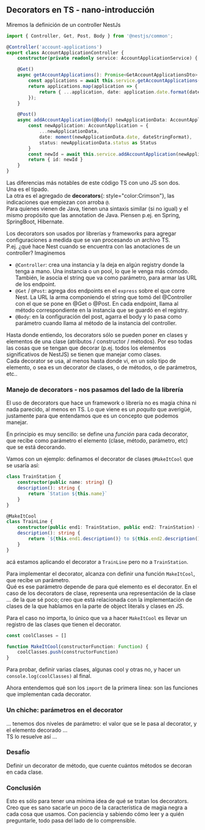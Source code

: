 ## Decorators en TS - nano-introducción

Miremos la definición de un controller NestJs

``` typescript
import { Controller, Get, Post, Body } from '@nestjs/common';

@Controller('account-applications')
export class AccountApplicationController {
    constructor(private readonly service: AccountApplicationService) { }

    @Get()
    async getAccountApplications(): Promise<GetAccountApplicationsDto> {
        const applications = await this.service.getAccountApplications()
        return applications.map(application => { 
            return { ...application, date: application.date.format(dateStringFormat) } 
        });
    }

    @Post()
    async addAccountApplication(@Body() newApplicationData: AccountApplicationDto): Promise<AddResponseDto> {
        const newApplication: AccountApplication = {
            ...newApplicationData, 
            date: moment(newApplicationData.date, dateStringFormat), 
            status: newApplicationData.status as Status
        }
        const newId = await this.service.addAccountApplication(newApplication)
        return { id: newId }
    }
}
```

Las diferencias más notables de este código TS con uno JS son dos.  
Una es el tipado.  
La otra es el agregado de **decorators**{: style="color:Crimson"}, las indicaciones que empiezan con arroba `@`.  
Para quienes vienen de Java, tienen una sintaxis similar (si no igual) y el mismo propósito que las annotation de Java.
Piensen p.ej. en Spring, SpringBoot, Hibernate.

Los decorators son usados por librerías y frameworks para agregar configuraciones a medida que se van procesando un archivo TS.  
P.ej. ¿qué hace Nest cuando se encuentra con las anotaciones de un controller? Imaginemos
- `@Controller`: crea una instancia y la deja en algún registry donde la tenga a mano. Una instancia o un pool, lo que le venga más cómodo.  
  También, le asocia el string que va como parámetro, para armar las URL de los endpoint.
- `@Get` / `@Post`: agrega dos endpoints en el `express` sobre el que corre Nest. La URL la arma componiendo el string que tomó del @Controller con el que se pone en @Get o @Post. En cada endpoint, llama al método correspondiente en la instancia que se guardó en el registry.
- `@Body`: en la configuración del post, agarra el body y lo pasa como parámetro cuando llama al método de la instancia del controller.

Hasta donde entiendo, los decorators sólo se pueden poner en clases y elementos de una clase (atributos / constructor / métodos). Por eso todas las cosas que se tengan que decorar (p.ej. todos los elementos significativos de NestJS) se tienen que manejar como clases.  
Cada decorator se usa, al menos hasta donde vi, en un solo tipo de elemento, o sea es un decorator de clases, o de métodos, o de parámetros, etc..


### Manejo de decorators - nos pasamos del lado de la librería
El uso de decorators que hace un framework o librería no es magia china ni nada parecido, al menos en TS. Lo que viene es un _poquito_ que averigüé, justamente para que entendamos que es un concepto que podemos manejar.

En principio es muy sencillo: se define una _función_ para cada decorator, que recibe como parámetro el elemento (clase, método, parámetro, etc) que se está decorando.  

Vamos con un ejemplo: definamos el decorator de clases `@MakeItCool` que se usaría así:
``` typescript
class TrainStation {
    constructor(public name: string) {}
    description(): string {
        return `Station ${this.name}`
    }
}

@MakeItCool
class TrainLine {
    constructor(public end1: TrainStation, public end2: TrainStation) {}
    description(): string {
        return `${this.end1.description()} to ${this.end2.description()}`
    }
}
```
acá estamos aplicando el decorator a `TrainLine` pero no a `TrainStation`.

Para implementar el decorator, alcanza con definir una función `MakeItCool`, que recibe un parámetro.  
Qué es ese parámetro depende de para qué elemento es el decorator. En el caso de los decorators de clase, representa una representación de la clase ... de la que sé poco; creo que está relacionada con la implementación de clases de la que hablamos en la parte de object literals y clases en JS.

Para el caso no importa, lo único que va a hacer `MakeItCool` es llevar un registro de las clases que tienen el decorator.
``` typescript
const coolClasses = []

function MakeItCool(constructorFunction: Function) {
    coolClasses.push(constructorFunction)
}
```
Para probar, definir varias clases, algunas cool y otras no, y hacer un `console.log(coolClasses)` al final.

Ahora entendemos qué son los `import` de la primera línea: son las funciones que implementan cada decorator.

### Un chiche: parámetros en el decorator

... tenemos dos niveles de parámetro: el valor que se le pasa al decorator, y el elemento decorado ...  
TS lo resuelve así ...

### Desafío

Definir un decorator de método, que cuente cuántos métodos se decoran en cada clase. 

### Conclusión

Esto es sólo para tener una mínima idea de qué se tratan los decorators. 
Creo que es sano sacarle un poco de la característica de magia negra a cada cosa que usamos. Con paciencia y sabiendo cómo leer y a quién preguntarle, todo pasa del lado de lo comprensible.